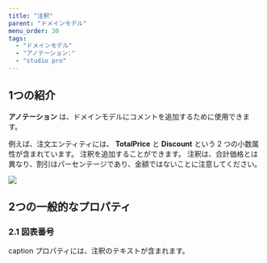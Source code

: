 ```yaml
---
title: "注釈"
parent: "ドメインモデル"
menu_order: 30
tags:
  - "ドメインモデル"
  - "アノテーション:"
  - "studio pro"
---
```


## 1つの紹介

**アノテーション** は、ドメインモデルにコメントを追加するために使用できます。

例えば、注文エンティティには、 **TotalPrice** と **Discount** という 2 つの小数属性が含まれています。 注釈を追加することができます。 注釈は、合計価格とは異なり、割引はパーセンテージであり、金額ではないことに注意してください。

![](attachments/domain-model/16844036.png)

## 2つの一般的なプロパティ

### 2.1 図表番号

caption プロパティには、注釈のテキストが含まれます。
